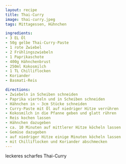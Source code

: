 ```yaml
---
layout: recipe
title: Thai-Curry
image: thai-curry.jpeg
tags: Mittagessen, Hühnchen

ingredients:
- 3 EL Öl
- 50g gelbe Thai-Curry-Paste
- 1 rote Zwiebel
- 2 Frühlingszwiebeln
- 1 Paprikaschote
- 400g Hähnchenbrust
- 250ml Kokosmilch
- 1 TL Chilliflocken
- Koriander
- Basmati-Reis

directions:
- Zwiebeln in Scheiben schneiden
- Paprika vierteln und in Scheiben schneiden
- Hähnchen in ~ 3cm Stücke schneiden
- Curry-Paste mit Öl auf niedriger Hitze verrühren
- Kokosmilch in die Pfanne geben und glatt rühren
- Reis kochen lassen
- Hähnchen dazugeben
- ca. 10 Minuten auf mittlerer Hitze köcheln lassen
- Gemüse dazugeben
- auf niedriger Hitze einige Minuten köcheln lassen
- mit Chilliflocken und Koriander abschmecken
---
```


leckeres scharfes Thai-Curry
